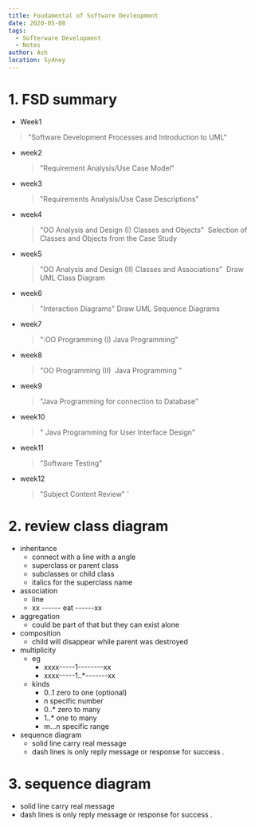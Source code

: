 ```yaml
---
title: Foudamental of Software Devleopment
date: 2020-05-08
tags:
  - Softerware Development
  - Notes
author: Ash
location: Sydney  
---
```



# 1. FSD summary

- Week1 
 > "Software Development Processes and Introduction to UML"
  
- week2
  >"Requirement Analysis/Use Case Model"
- week3
  >"Requirements Analysis/Use Case Descriptions"
- week4
  >"OO Analysis and Design (I) Classes and Objects"
  > Selection of Classes and Objects from the Case Study
- week5
  > "OO Analysis and Design (II) Classes and Associations"
  >  Draw UML Class Diagram
- week6 
  > "Interaction Diagrams"
  > Draw UML Sequence Diagrams
- week7
  > ":OO Programming (I) Java Programming"
- week8
  > "OO Programming (II)  Java Programming
  "
- week9
  > "Java Programming for connection to Database"
- week10
  > " Java Programming for User Interface Design"
- week11
  > "Software Testing"
- week12
  > "Subject Content Review"
  '


# 2. review class diagram
  - inheritance
    - connect with a line with a angle
    - superclass or parent class
    - subclasses or child class
    - italics for the superclass name 
  - association 
    - line
    - xx ------ eat ------xx
  - aggregation
    - could be part of that but they can exist alone 
  - composition
    - child will disappear while parent was destroyed
  - multiplicity 
    - eg
      - xxxx-----1--------xx
      - xxxx-----1..*-------xx
    - kinds
      - 0..1 zero to one (optional)
      - n    specific number
      - 0..* zero to many
      - 1..* one to many
      - m...n specific range
- sequence diagram
  - solid line carry real message
  - dash lines is only reply message or response for success .

# 3. sequence diagram

- solid line carry real message
- dash lines is only reply message or response for success .
